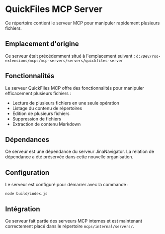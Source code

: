 # QuickFiles MCP Server

Ce répertoire contient le serveur MCP pour manipuler rapidement plusieurs fichiers.

## Emplacement d'origine

Ce serveur était précédemment situé à l'emplacement suivant :
`d:/Dev/roo-extensions/mcps/mcp-servers/servers/quickfiles-server`

## Fonctionnalités

Le serveur QuickFiles MCP offre des fonctionnalités pour manipuler efficacement plusieurs fichiers :
- Lecture de plusieurs fichiers en une seule opération
- Listage du contenu de répertoires
- Édition de plusieurs fichiers
- Suppression de fichiers
- Extraction de contenu Markdown

## Dépendances

Ce serveur est une dépendance du serveur JinaNavigator. La relation de dépendance a été préservée dans cette nouvelle organisation.

## Configuration

Le serveur est configuré pour démarrer avec la commande :
```
node build/index.js
```

## Intégration

Ce serveur fait partie des serveurs MCP internes et est maintenant correctement placé dans le répertoire `mcps/internal/servers/`.